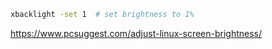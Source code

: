 ```bash
xbacklight -set 1  # set brightness to 1%
```
https://www.pcsuggest.com/adjust-linux-screen-brightness/
